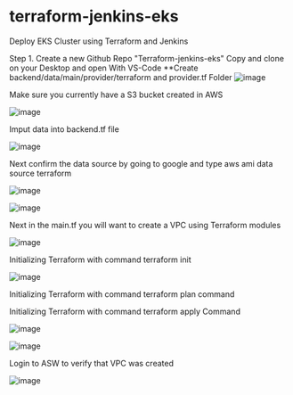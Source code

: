# terraform-jenkins-eks
Deploy EKS Cluster using Terraform and Jenkins

Step 1. Create a new Github Repo "Terraform-jenkins-eks" Copy and clone on your Desktop and open With VS-Code
**Create backend/data/main/provider/terraform and provider.tf Folder
![image](https://github.com/rogerbarrow/terraform-jenkins-eks/assets/46138186/28f539ef-4b33-42b7-bc04-2cf5e4eb5cd0)


Make sure you currently have a S3 bucket created in AWS

![image](https://github.com/rogerbarrow/terraform-jenkins-eks/assets/46138186/0227f41a-28f6-4ee7-bfb4-46549c2183ef)

Imput data into backend.tf file

![image](https://github.com/rogerbarrow/terraform-jenkins-eks/assets/46138186/f7add93d-3567-4442-b764-8ab01fca3f02)

Next confirm the data source by going to google and type aws ami data source terraform

![image](https://github.com/rogerbarrow/terraform-jenkins-eks/assets/46138186/1f9a7211-623c-4b3a-8660-720e06d17571)


![image](https://github.com/rogerbarrow/terraform-jenkins-eks/assets/46138186/9e4d29b1-cafb-4170-b61f-d63d5b5c3a92)


Next in the main.tf you will want to create a VPC using Terraform modules


![image](https://github.com/rogerbarrow/terraform-jenkins-eks/assets/46138186/66b674e6-3343-42d6-838e-23dab8992447)

Initializing Terraform with command terraform init

![image](https://github.com/rogerbarrow/terraform-jenkins-eks/assets/46138186/012a7a85-1575-49a3-9d98-8f025725da2d)


Initializing Terraform with command terraform plan  command

Initializing Terraform with command terraform apply Command


![image](https://github.com/rogerbarrow/terraform-jenkins-eks/assets/46138186/d320fdb7-a575-4d9d-9c95-9d378b7bfde6)

![image](https://github.com/rogerbarrow/terraform-jenkins-eks/assets/46138186/a0a7beb2-86b7-4657-8b6b-62697d973db1)

Login to ASW to verify that VPC was created

![image](https://github.com/rogerbarrow/terraform-jenkins-eks/assets/46138186/b468b47d-fc35-4913-8858-0fa7974bb551)

